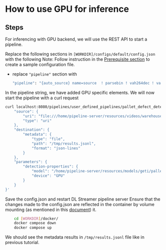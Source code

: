 # How to use GPU for inference

## Steps

For inferencing with GPU backend, we will use the REST API to start a pipeline.


Replace the following sections in `[WORKDIR]/configs/default/config.json` with the following
Note: Follow instruction in the [Prerequisite section](./how-to-update-default-config.md#prerequisite-for-tutorials) to create a sample configuration file.

- replace `"pipeline"` section with  
    ```sh
    "pipeline": "{auto_source} name=source  ! parsebin ! vah264dec ! vapostproc ! video/x-raw(memory:VAMemory) ! gvadetect name=detection ! queue ! gvawatermark ! gvafpscounter ! gvametaconvert add-empty-results=true name=metaconvert ! gvametapublish name=destination ! appsink name=appsink",
    ```
In the pipeline string, we have added GPU specific elements. We will now start the pipeline with a curl request

```sh
curl localhost:8080/pipelines/user_defined_pipelines/pallet_defect_detection -X POST -H 'Content-Type: application/json' -d '{
    "source": {
        "uri": "file:///home/pipeline-server/resources/videos/warehouse.avi",
        "type": "uri"
    },
    "destination": {
        "metadata": {
            "type": "file",
            "path": "/tmp/results.jsonl",
            "format": "json-lines"
        }
    },
    "parameters": {
        "detection-properties": {
            "model": "/home/pipeline-server/resources/models/geti/pallet_defect_detection/deployment/Detection/model/model.xml",
            "device": "GPU"
        }
    }
}'
```
Save the config.json and restart DL Streamer pipeline server
Ensure that the changes made to the config.json are reflected in the container by volume mounting (as mentioned in this [document](./how-to-change-dlstreamer-pipeline.md)) it.

```sh
    cd [WORKDIR]/docker/
    docker compose down
    docker compose up
```
We should see the metadata results in `/tmp/results.jsonl` file like in previous tutorial.